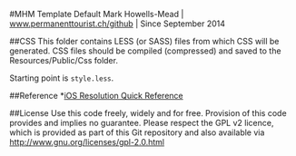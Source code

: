 #MHM Template Default
Mark Howells-Mead | www.permanenttourist.ch/github | Since September 2014

##CSS
This folder contains LESS (or SASS) files from which CSS will be generated. CSS files should be compiled (compressed) and saved to the Resources/Public/Css folder.

Starting point is ``style.less``.

##Reference
*[iOS Resolution Quick Reference](http://www.iosres.com/)

##License
Use this code freely, widely and for free. Provision of this code provides and implies no guarantee. Please respect the GPL v2 licence, which is provided as part of this Git repository and also available via http://www.gnu.org/licenses/gpl-2.0.html